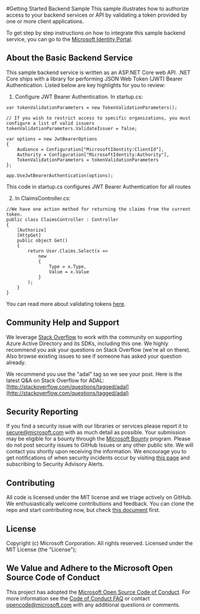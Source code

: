 #Getting Started Backend Sample 
This sample illustrates how to authorize access to your backend services or API by validating a token provided by one or more client applications.

To get step by step instructions on how to integrate this sample backend service, you can go to the [Microsoft Identity Portal](https://identity.microsoft.com/Docs/BackendService).

## About the Basic Backend Service 
This sample backend service is written as an ASP.NET Core web API. .NET Core ships with a library for performing JSON Web Token (JWT) Bearer Authentication. Listed below are key highlights for you to review:

1. Configure JWT Bearer Authentication. In startup.cs:
```
var tokenValidationParameters = new TokenValidationParameters();

// If you wish to restrict access to specific organizations, you must configure a list of valid issuers
tokenValidationParameters.ValidateIssuer = false;

var options = new JwtBearerOptions 
{ 
    Audience = Configuration["MicrosoftIdentity:ClientId"], 
    Authority = Configuration["MicrosoftIdentity:Authority"],
    TokenValidationParameters = tokenValidationParameters
}; 

app.UseJwtBearerAuthentication(options); 
```

This code in startup.cs configures JWT Bearer Authentication for all routes

2. In ClaimsController.cs:
```
//We have one action method for returning the claims from the current token. 
public class ClaimsController : Controller 
{ 
    [Authorize] 
    [HttpGet] 
    public object Get() 
    { 
        return User.Claims.Select(x => 
            new  
            { 
                Type = x.Type, 
                Value = x.Value 
            } 
        ); 
    } 
} 
```
You can read more about validating tokens [here](https://azure.microsoft.com/en-us/documentation/articles/active-directory-v2-tokens/#validating-tokens).

## Community Help and Support

We leverage [Stack Overflow](http://stackoverflow.com/) to work with the community on supporting Azure Active Directory and its SDKs, including this one. We highly recommend you ask your questions on Stack Overflow (we're all on there). Also browse existing issues to see if someone has asked your question already. 

We recommend you use the "adal" tag so we see your post. Here is the latest Q&A on Stack Overflow for ADAL: [http://stackoverflow.com/questions/tagged/adal](http://stackoverflow.com/questions/tagged/adal)

## Security Reporting

If you find a security issue with our libraries or services please report it to [secure@microsoft.com](mailto:secure@microsoft.com) with as much detail as possible. Your submission may be eligible for a bounty through the [Microsoft Bounty](http://aka.ms/bugbounty) program. Please do not post security issues to GitHub Issues or any other public site. We will contact you shortly upon receiving the information. We encourage you to get notifications of when security incidents occur by visiting [this page](https://technet.microsoft.com/en-us/security/dd252948) and subscribing to Security Advisory Alerts.

## Contributing

All code is licensed under the MIT license and we triage actively on GitHub. We enthusiastically welcome contributions and feedback. You can clone the repo and start contributing now, but check [this document](./contributing.md) first.

## License

Copyright (c) Microsoft Corporation.  All rights reserved. Licensed under the MIT License (the "License"); 

## We Value and Adhere to the Microsoft Open Source Code of Conduct

This project has adopted the [Microsoft Open Source Code of Conduct](https://opensource.microsoft.com/codeofconduct/). For more information see the [Code of Conduct FAQ](https://opensource.microsoft.com/codeofconduct/faq/) or contact [opencode@microsoft.com](mailto:opencode@microsoft.com) with any additional questions or comments.
